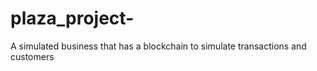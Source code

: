 # plaza_project-
A simulated business that has a blockchain to simulate transactions and customers 
